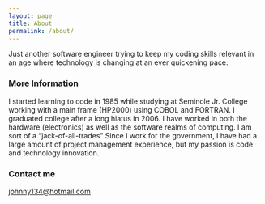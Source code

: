 ```yaml
---
layout: page
title: About
permalink: /about/
---
```


Just another software engineer trying to keep my coding skills relevant in an age where technology is changing at an ever quickening pace.

### More Information

I started learning to code in 1985 while studying at Seminole Jr. College working with a main frame (HP2000) using COBOL and FORTRAN. I graduated college after a long hiatus in 2006. I have worked in both the hardware (electronics) as well as the software realms of computing. I am sort of a “jack-of-all-trades” Since I work for the government, I have had a large amount of project management experience, but my passion is code and technology innovation.

### Contact me

[johnny134@hotmail.com](mailto:johnny134@hotmail.com)
